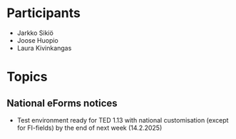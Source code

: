 # Participants
- Jarkko Sikiö
- Joose Huopio
- Laura Kivinkangas

# Topics

## National eForms notices
- Test environment ready for TED 1.13 with national customisation (except for FI-fields) by the end of next week (14.2.2025)